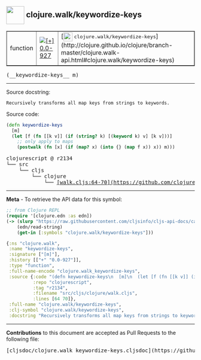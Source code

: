 ## <img width="48px" valign="middle" src="http://i.imgur.com/Hi20huC.png"> clojure.walk/keywordize-keys

 <table border="1">
<tr>

<td>function</td>
<td><a href="https://github.com/cljsinfo/cljs-api-docs/tree/0.0-927"><img valign="middle" alt="[+] 0.0-927" src="https://img.shields.io/badge/+-0.0--927-lightgrey.svg"></a> </td>
<td>
[<img height="24px" valign="middle" src="http://i.imgur.com/1GjPKvB.png"> <samp>clojure.walk/keywordize-keys</samp>](http://clojure.github.io/clojure/branch-master/clojure.walk-api.html#clojure.walk/keywordize-keys)
</td>
</tr>
</table>

 <samp>
(__keywordize-keys__ m)<br>
</samp>

---




Source docstring:

```
Recursively transforms all map keys from strings to keywords.
```

Source code:

```clj
(defn keywordize-keys
  [m]
  (let [f (fn [[k v]] (if (string? k) [(keyword k) v] [k v]))]
    ;; only apply to maps
    (postwalk (fn [x] (if (map? x) (into {} (map f x)) x)) m)))
```

 <pre>
clojurescript @ r2134
└── src
    └── cljs
        └── clojure
            └── <ins>[walk.cljs:64-70](https://github.com/clojure/clojurescript/blob/r2134/src/cljs/clojure/walk.cljs#L64-L70)</ins>
</pre>


---

__Meta__ - To retrieve the API data for this symbol:

```clj
;; from Clojure REPL
(require '[clojure.edn :as edn])
(-> (slurp "https://raw.githubusercontent.com/cljsinfo/cljs-api-docs/catalog/cljs-api.edn")
    (edn/read-string)
    (get-in [:symbols "clojure.walk/keywordize-keys"]))
```

```clj
{:ns "clojure.walk",
 :name "keywordize-keys",
 :signature ["[m]"],
 :history [["+" "0.0-927"]],
 :type "function",
 :full-name-encode "clojure.walk_keywordize-keys",
 :source {:code "(defn keywordize-keys\n  [m]\n  (let [f (fn [[k v]] (if (string? k) [(keyword k) v] [k v]))]\n    ;; only apply to maps\n    (postwalk (fn [x] (if (map? x) (into {} (map f x)) x)) m)))",
          :repo "clojurescript",
          :tag "r2134",
          :filename "src/cljs/clojure/walk.cljs",
          :lines [64 70]},
 :full-name "clojure.walk/keywordize-keys",
 :clj-symbol "clojure.walk/keywordize-keys",
 :docstring "Recursively transforms all map keys from strings to keywords."}

```

---

__Contributions__ to this document are accepted as Pull Requests to the following file:

 <pre>
[cljsdoc/clojure.walk_keywordize-keys.cljsdoc](https://github.com/cljsinfo/cljs-api-docs/blob/master/cljsdoc/clojure.walk_keywordize-keys.cljsdoc)
</pre>

